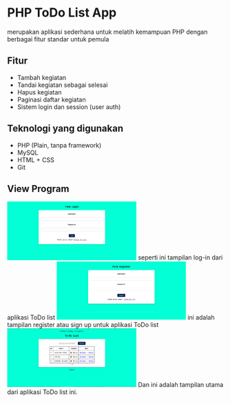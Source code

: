 # PHP ToDo List App

merupakan aplikasi sederhana untuk melatih kemampuan PHP dengan berbagai fitur standar untuk pemula

## Fitur 
- Tambah kegiatan
- Tandai kegiatan sebagai selesai
- Hapus kegiatan
- Paginasi daftar kegiatan
- Sistem login dan session (user auth)

## Teknologi yang digunakan
- PHP (Plain, tanpa framework)
- MySQL
- HTML + CSS
- Git

## View Program 
<img src="Screenshot\halaman login.png" alt="Halaman Log-in" width="300"/>
seperti ini tampilan log-in dari aplikasi ToDo list

<img src="Screenshot\halaman sign in.png" alt="Halaman sign-up" width="300"/>
ini adalah tampilan register atau sign up untuk aplikasi ToDo list

<img src="Screenshot\halaman utama.png" alt="Halaman Utama" width="300"/>
Dan ini adalah tampilan utama dari aplikasi ToDo list ini.
